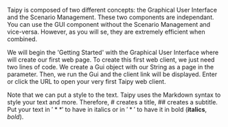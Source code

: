 Taipy is composed of two different concepts: the Graphical User Interface and the Scenario Management. These two components are independant. You can use the GUI component without the Scenario Management and vice-versa. However, as you will se, they are extremely efficient when combined.

We will begin the 'Getting Started' with the Graphical User Interface where will create our first web page. To create this first web client, we just need two lines of code. We create a Gui object with our String as a page in the parameter. Then, we run the Gui and the client link will be displayed. Enter or click the URL to open your very first Taipy web client.

Note that we can put a style to the text. Taipy uses the Markdown syntax to style your text and more. Therefore, # creates a title, ## creates a subtitle. Put your text in $'**'$ to have in italics or in $'*'$ to have it in bold (**italics**, *bold*).